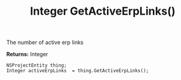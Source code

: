 ﻿---
uid: crmscript_ref_NSProjectEntity_GetActiveErpLinks
title: Integer GetActiveErpLinks()
intellisense: NSProjectEntity.GetActiveErpLinks
keywords: NSProjectEntity, GetActiveErpLinks
so.topic: reference
---

The number of active erp links

**Returns:** Integer


```crmscript
NSProjectEntity thing;
Integer activeErpLinks  = thing.GetActiveErpLinks();
```


